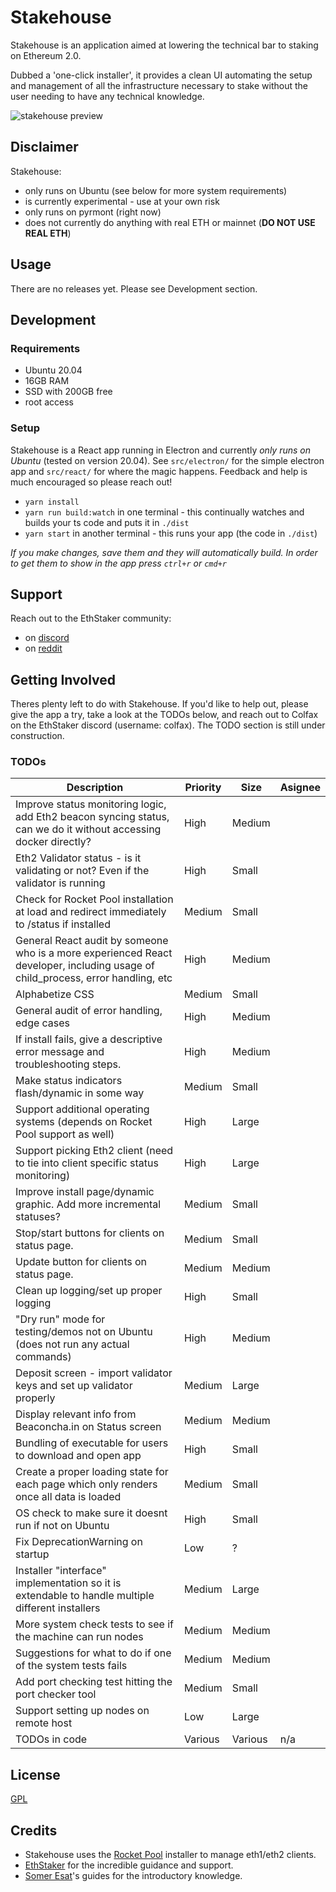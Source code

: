 # Stakehouse
Stakehouse is an application aimed at lowering the technical bar to staking on Ethereum 2.0.


Dubbed a 'one-click installer', it provides a clean UI automating the setup and management of all the infrastructure necessary to stake without the user needing to have any technical knowledge.

![stakehouse preview](https://p52.f0.n0.cdn.getcloudapp.com/items/ApuRokYG/021b4e18-4490-4fc2-93d9-ef1738652329.gif)

## Disclaimer
Stakehouse:
 - only runs on Ubuntu (see below for more system requirements)
 - is currently experimental - use at your own risk
 - only runs on pyrmont (right now)
 - does not currently do anything with real ETH or mainnet (__DO NOT USE REAL ETH__)

## Usage
There are no releases yet.  Please see Development section.

## Development
### Requirements
 - Ubuntu 20.04
 - 16GB RAM
 - SSD with 200GB free
 - root access

### Setup
Stakehouse is a React app running in Electron and currently *only runs on Ubuntu* (tested on version 20.04).  See `src/electron/` for the simple electron app and `src/react/` for where the magic happens.  Feedback and help is much encouraged so please reach out!

 - `yarn install`
 - `yarn run build:watch` in one terminal - this continually watches and builds your ts code and puts it in `./dist`
 - `yarn start` in another terminal - this runs your app (the code in `./dist`)

_If you make changes, save them and they will automatically build.  In order to get them to show in the app press `ctrl+r` or `cmd+r`_

## Support
Reach out to the EthStaker community:
 - on [discord](https://invite.gg/ethstaker)
 - on [reddit](https://www.reddit.com/r/ethstaker/)

## Getting Involved
Theres plenty left to do with Stakehouse.  If you'd like to help out, please give the app a try, take a look at the TODOs below, and reach out to Colfax on the EthStaker discord (username: colfax).  The TODO section is still under construction.

### TODOs
| Description | Priority | Size | Asignee |
| ----------- | -------- | ---- | ------- |
| Improve status monitoring logic, add Eth2 beacon syncing status, can we do it without accessing docker directly? | High | Medium |  |
| Eth2 Validator status - is it validating or not? Even if the validator is running  | High | Small |  |
| Check for Rocket Pool installation at load and redirect immediately to /status if installed | Medium | Small |  |
| General React audit by someone who is a more experienced React developer, including usage of child_process, error handling, etc | High | Medium |  |
| Alphabetize CSS | Medium | Small |  |
| General audit of error handling, edge cases | High | Medium |  |
| If install fails, give a descriptive error message and troubleshooting steps. | High | Medium |  |
| Make status indicators flash/dynamic in some way | Medium | Small |  |
| Support additional operating systems (depends on Rocket Pool support as well) | High | Large |  |
| Support picking Eth2 client (need to tie into client specific status monitoring) | High | Large |  |
| Improve install page/dynamic graphic.  Add more incremental statuses? | Medium | Small |  |
| Stop/start buttons for clients on status page. | Medium | Small |  |
| Update button for clients on status page. | Medium | Medium |  |
| Clean up logging/set up proper logging | High | Small |  |
| "Dry run" mode for testing/demos not on Ubuntu (does not run any actual commands) | High | Medium |  |
| Deposit screen - import validator keys and set up validator properly | Medium | Large |  |
| Display relevant info from Beaconcha.in on Status screen | Medium | Medium |  |
| Bundling of executable for users to download and open app | High | Small |  |
| Create a proper loading state for each page which only renders once all data is loaded | Medium | Small |  |
| OS check to make sure it doesnt run if not on Ubuntu | High | Small |  |
| Fix DeprecationWarning on startup | Low | ? |  |
| Installer "interface" implementation so it is extendable to handle multiple different installers | Medium | Large |  |
| More system check tests to see if the machine can run nodes | Medium | Medium |  |
| Suggestions for what to do if one of the system tests fails | Medium | Medium |  |
| Add port checking test hitting the port checker tool | Medium | Small |  |
| Support setting up nodes on remote host | Low | Large |  |
| TODOs in code | Various | Various | n/a |

## License
[GPL](LICENSE)

## Credits
 - Stakehouse uses the [Rocket Pool](https://www.rocketpool.net/) installer to manage eth1/eth2 clients.
 - [EthStaker](https://www.reddit.com/r/ethstaker/) for the incredible guidance and support.
 - [Somer Esat](https://someresat.medium.com/)'s guides for the introductory knowledge.
